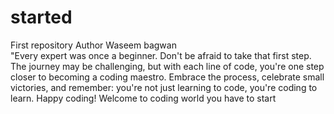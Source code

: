 # started
First repository
Author Waseem bagwan
<br>
"Every expert was once a beginner. Don't be afraid to take that first step. The journey may be challenging, but with each line of code, you're one step closer to becoming a coding maestro. Embrace the process, celebrate small victories, and remember: you're not just learning to code, you're coding to learn. Happy coding!
Welcome to coding world
 you have to start
